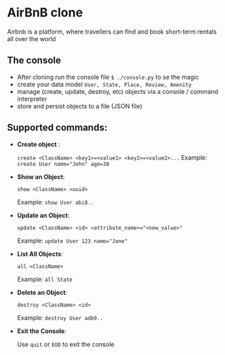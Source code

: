 # AirBnB clone
Airbnb is a platform, where travellers can find and book short-term rentals all over the world

## The console
- After cloning run the console file `$ ./console.py` to se the magic
- create your data model `User, State, Place, Review, Amenity`
- manage (create, update, destroy, etc) objects via a console / command interpreter
- store and persist objects to a file (JSON file)

## Supported commands:
- **Create object** :

    `create <ClassName> <key1>=<value1> <key2>=<value2>...`
    Example: `create User name="John" age=30`


- **Show an Object**:

    `show <ClassName> <uuid>`

    Example: `show User abi8..`


- **Update an Object**:

    `update <ClassName> <id> <attribute_name>="<new_value>"`

    Example: `update User 123 name="Jane"`


- **List All Objects**:

    `all <ClassName>`

    Example: `all State`


- **Delete an Object**:

    `destroy <ClassName> <id>`

    Example: `destroy User adb9..`


- **Exit the Console**:

    Use `quit` or `EOD` to exit the console
